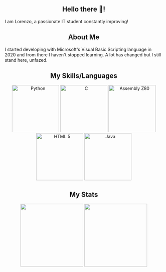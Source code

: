 <h2 align="center">Hello there 👋!</h2>
<p align="left">I am Lorenzo, a passionate IT student constantly improving!</p>

###

<h2 align="center">About Me</h2>
<p align="left">I started developing with Microsoft's Visual Basic Scripting language in 2020 and from there I haven't stopped learning. A lot has changed but I still stand here, unfazed.</p>

###

<h2 align="center">My Skills/Languages</h2>
<div align="center">
  
  <img src="https://cdn.jsdelivr.net/gh/devicons/devicon/icons/python/python-original.svg" height="150" alt="Python"/>
  <img src="https://cdn.jsdelivr.net/gh/devicons/devicon/icons/c/c-line.svg" height="150" alt="C"/>
  <img src="https://user-images.githubusercontent.com/103866722/177873824-ac727cae-29d5-406d-87de-93bb2bf21f02.png" height="150" alt="Assembly Z80"/>
  <img src="https://upload.wikimedia.org/wikipedia/commons/3/38/HTML5_Badge.svg" height="150" alt="HTML 5"/>
  <img src="https://cdn.jsdelivr.net/gh/devicons/devicon/icons/java/java-plain.svg" height="150" alt="Java"/>
  
</div>

###

<h2 align="center">My Stats</h2>
<div align="center">
  <img src="https://github-readme-stats.vercel.app/api?username=LorenBll&theme=tokyonight&hide_border=false&include_all_commits=false&count_private=false" height="200"/>
  <img src="https://github-readme-stats.vercel.app/api/top-langs/?username=LorenBll&theme=tokyonight&hide_border=false&include_all_commits=false&count_private=false&layout=compact" height="200"/>
</div>
